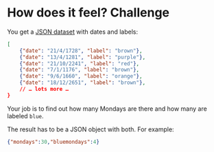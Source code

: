 # How does it feel? Challenge

You get a [JSON dataset](dataset.json) with dates and labels:

```json
[
    {"date": "21/4/1728", "label": "brown"},
    {"date": "13/4/1281", "label": "purple"},
    {"date": "21/10/2241", "label": "red"},
    {"date": "7/1/1176", "label": "brown"},
    {"date": "9/6/1660", "label": "orange"},
    {"date": "18/12/2651", "label": "brown"},
    // … lots more …    
}
```

Your job is to find out how many Mondays are there and how many are labeled `blue`.

The result has to be a JSON object with both. For example:

```json
{"mondays":30,"bluemondays":4}
```
